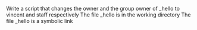 Write a script that changes the owner and the group owner of _hello to vincent and staff respectively The file _hello is in the working directory The file _hello is a symbolic link
